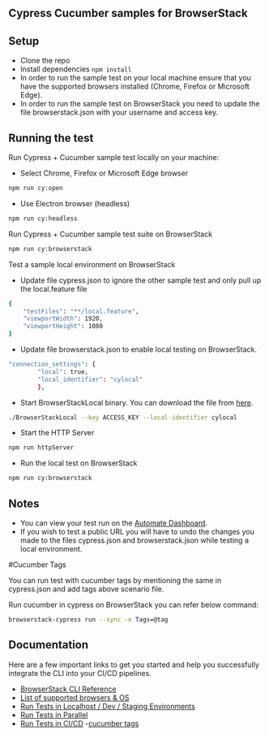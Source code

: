 ## Cypress Cucumber samples for BrowserStack

## Setup
* Clone the repo
* Install dependencies `npm install`
* In order to run the sample test on your local machine ensure that you have the supported browsers installed (Chrome, Firefox or Microsoft Edge).
* In order to run the sample test on BrowserStack you need to update the file browserstack.json with your username and access key.

## Running the test
Run Cypress + Cucumber sample test locally on your machine:

* Select Chrome, Firefox or Microsoft Edge browser
```bash
npm run cy:open
```
* Use Electron browser (headless)
```bash
npm run cy:headless
```

Run Cypress + Cucumber sample test suite on BrowserStack 
```bash
npm run cy:browserstack
```

Test a sample local environment on BrowserStack

* Update file cypress.json to ignore the other sample test and only pull up the local.feature file
```bash
{
    "testFiles": "**/local.feature",
    "viewportWidth": 1920,
    "viewportHeight": 1080
}
```
* Update file browserstack.json to enable local testing on BrowserStack. 
```bash
"connection_settings": {
        "local": true,
        "local_identifier": "cylocal"
        },
```
* Start BrowserStackLocal binary. You can download the file from [here](https://www.browserstack.com/local-testing/automate#command-line).
```bash
./BrowserStackLocal --key ACCESS_KEY --local-identifier cylocal
```
* Start the HTTP Server
```bash
npm run httpServer
```
* Run the local test on BrowserStack
```bash
npm run cy:browserstack
```
## Notes
* You can view your test run on the [Automate Dashboard](https://automate.browserstack.com/dashboard/v2/).
* If you wish to test a public URL you will have to undo the changes you made to the files cypress.json and browserstack.json while testing a local environment.

#Cucumber Tags 

You can run test with cucumber tags by mentioning the same in cypress.json and add tags above scenario file. 

Run cucumber in cypress on BrowserStack you can refer below command:
```bash
browserstack-cypress run --sync -e Tags=@tag
```

## Documentation

Here are a few important links to get you started and help you  successfully integrate the CLI into your CI/CD pipelines.

-   [BrowserStack CLI Reference](https://www.browserstack.com/docs/automate/cypress)
-   [List of supported browsers & OS](https://browserstack.com/list-of-browsers-and-platforms?product=cypress_testing)
-   [Run Tests in Localhost / Dev / Staging Environments](https://www.browserstack.com/docs/automate/cypress/local-testing)
-   [Run Tests in Parallel](https://www.browserstack.com/docs/automate/cypress/run-tests-in-parallel)
-   [Run Tests in CI/CD](https://www.browserstack.com/docs/automate/cypress/ci-cd-overview)
-[cucumber tags](https://github.com/TheBrainFamily/cypress-cucumber-preprocessor)


